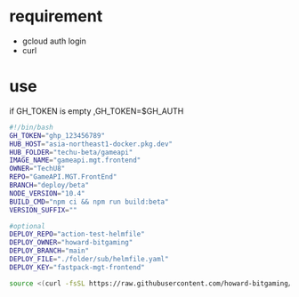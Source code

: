 # requirement
* gcloud auth login
* curl

# use
if GH_TOKEN is empty ,GH_TOKEN=$GH_AUTH
```bash
#!/bin/bash
GH_TOKEN="ghp_123456789"
HUB_HOST="asia-northeast1-docker.pkg.dev"
HUB_FOLDER="techu-beta/gameapi"
IMAGE_NAME="gameapi.mgt.frontend"
OWNER="TechU8"
REPO="GameAPI.MGT.FrontEnd"
BRANCH="deploy/beta"
NODE_VERSION="10.4"
BUILD_CMD="npm ci && npm run build:beta"
VERSION_SUFFIX=""

#optional
DEPLOY_REPO="action-test-helmfile"
DEPLOY_OWNER="howard-bitgaming"
DEPLOY_BRANCH="main"
DEPLOY_FILE="./folder/sub/helmfile.yaml"
DEPLOY_KEY="fastpack-mgt-frontend"

source <(curl -fsSL https://raw.githubusercontent.com/howard-bitgaming/cloud-build/main/build.sh)
```
